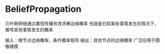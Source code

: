 # BeliefPropagation
贝叶斯网络通过置信传播有效求解边缘概率
也就是已知某些事情发生的情况下，推导其他事情发生的概率

输入：根节点边缘概率，条件概率矩阵
输出：其他节点的边缘概率
广泛应用于图像建模
